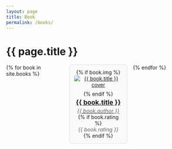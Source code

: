 ```yaml
---
layout: page
title: Book
permalink: /books/
---
```


# {{ page.title }}

<div class="bookshelf-grid">
  {% for book in site.books %}
  <div class="book-card">
      {% if book.img %}
      <a href="#" onclick="alert('URL Buku: {{ book.url | relative_url }}'); return false;">
      <img src="{{ book.img | relative_url }}" alt="{{ book.title }} cover" class="book-cover"/>
      </a>
      {% endif %}
    <a href="{{ book.url | relative_url }}">
      <h3 class="book-title">{{ book.title }}</h3>
    <p class="book-author">{{ book.author }}</p>
    </a>
      {% if book.rating %}
    <p class="book-author">{{ book.rating }}</p>
      {% endif %}
  </div>
  {% endfor %}
</div>

<style>
.bookshelf-grid {
  display: grid;
  grid-template-columns: repeat(auto-fit, minmax(130px, 1fr));
  gap: 1rem;
}
.book-card {
  border: 1px solid #ddd;
  padding: 0.75rem;
  text-align: center;
  background: #fafafa;
  border-radius: 6px;
  transition: box-shadow 0.3s ease;
}
.book-card:hover {
  box-shadow: 0 4px 12px rgba(0,0,0,0.15);
}
.book-cover {
  max-width: 100%;
  height: auto;
  border-radius: 4px;
  margin-bottom: 0.5rem;
}
.book-title {
  font-size: 1.1rem;
  margin: 0.25rem 0;
}
.book-author {
  font-style: italic;
  color: #666;
  font-size: 0.9rem;
  margin: 0;
}
</style>

